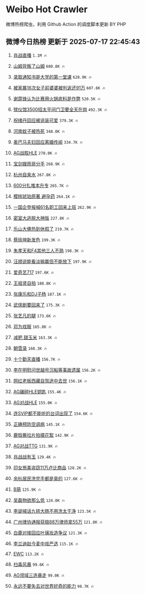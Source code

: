 # Weibo Hot Crawler 



微博热榜爬虫，利用 Github Action 的调度脚本更新 BY PHP 


## 微博今日热榜 更新于 2025-07-17 22:45:43 
1. [肖战直播](https://s.weibo.com/weibo?q=%E8%82%96%E6%88%98%E7%9B%B4%E6%92%AD&t=31&band_rank=1&Refer=top) `1.1M 🔥` 

1. [山姆背叛了山姆](https://s.weibo.com/weibo?q=%23%E5%B1%B1%E5%A7%86%E8%83%8C%E5%8F%9B%E4%BA%86%E5%B1%B1%E5%A7%86%23&t=31&band_rank=2&Refer=top) `680.8K 🔥` 

1. [录取通知书是大学的第一堂课](https://s.weibo.com/weibo?q=%23%E5%BD%95%E5%8F%96%E9%80%9A%E7%9F%A5%E4%B9%A6%E6%98%AF%E5%A4%A7%E5%AD%A6%E7%9A%84%E7%AC%AC%E4%B8%80%E5%A0%82%E8%AF%BE%23&t=31&band_rank=3&Refer=top) `628.9K 🔥` 

1. [被家暴16次女子前婆婆被判返还91万](https://s.weibo.com/weibo?q=%23%E8%A2%AB%E5%AE%B6%E6%9A%B416%E6%AC%A1%E5%A5%B3%E5%AD%90%E5%89%8D%E5%A9%86%E5%A9%86%E8%A2%AB%E5%88%A4%E8%BF%94%E8%BF%9891%E4%B8%87%23&t=31&band_rank=4&Refer=top) `607.6K 🔥` 

1. [谢霆锋认为比赛用火锅底料是作弊](https://s.weibo.com/weibo?q=%E8%B0%A2%E9%9C%86%E9%94%8B%E8%AE%A4%E4%B8%BA%E6%AF%94%E8%B5%9B%E7%94%A8%E7%81%AB%E9%94%85%E5%BA%95%E6%96%99%E6%98%AF%E4%BD%9C%E5%BC%8A&t=31&band_rank=5&Refer=top) `520.5K 🔥` 

1. [殡仪馆3500招太平间门卫要全天在岗](https://s.weibo.com/weibo?q=%23%E6%AE%A1%E4%BB%AA%E9%A6%863500%E6%8B%9B%E5%A4%AA%E5%B9%B3%E9%97%B4%E9%97%A8%E5%8D%AB%E8%A6%81%E5%85%A8%E5%A4%A9%E5%9C%A8%E5%B2%97%23&t=31&band_rank=6&Refer=top) `492.3K 🔥` 

1. [祝绪丹回应被说装可爱](https://s.weibo.com/weibo?q=%E7%A5%9D%E7%BB%AA%E4%B8%B9%E5%9B%9E%E5%BA%94%E8%A2%AB%E8%AF%B4%E8%A3%85%E5%8F%AF%E7%88%B1&t=31&band_rank=7&Refer=top) `379.3K 🔥` 

1. [河南蚊子被热死](https://s.weibo.com/weibo?q=%E6%B2%B3%E5%8D%97%E8%9A%8A%E5%AD%90%E8%A2%AB%E7%83%AD%E6%AD%BB&t=31&band_rank=8&Refer=top) `348.0K 🔥` 

1. [奥巴马夫妇回应离婚传闻](https://s.weibo.com/weibo?q=%23%E5%A5%A5%E5%B7%B4%E9%A9%AC%E5%A4%AB%E5%A6%87%E5%9B%9E%E5%BA%94%E7%A6%BB%E5%A9%9A%E4%BC%A0%E9%97%BB%23&t=31&band_rank=9&Refer=top) `334.7K 🔥` 

1. [AG战胜HLE](https://s.weibo.com/weibo?q=%23AG%E6%88%98%E8%83%9CHLE%23&t=31&band_rank=10&Refer=top) `270.0K 🔥` 

1. [宝剑嫂雨哥分手](https://s.weibo.com/weibo?q=%E5%AE%9D%E5%89%91%E5%AB%82%E9%9B%A8%E5%93%A5%E5%88%86%E6%89%8B&t=31&band_rank=11&Refer=top) `268.9K 🔥` 

1. [杭州自来水](https://s.weibo.com/weibo?q=%E6%9D%AD%E5%B7%9E%E8%87%AA%E6%9D%A5%E6%B0%B4&t=31&band_rank=12&Refer=top) `267.8K 🔥` 

1. [600分扎堆本升专](https://s.weibo.com/weibo?q=600%E5%88%86%E6%89%8E%E5%A0%86%E6%9C%AC%E5%8D%87%E4%B8%93&t=31&band_rank=13&Refer=top) `265.7K 🔥` 

1. [樱桃琥珀原著 避孕药](https://s.weibo.com/weibo?q=%E6%A8%B1%E6%A1%83%E7%90%A5%E7%8F%80%E5%8E%9F%E8%91%97%20%E9%81%BF%E5%AD%95%E8%8D%AF&t=31&band_rank=14&Refer=top) `264.1K 🔥` 

1. [一国企登报喊61名职工回来上班](https://s.weibo.com/weibo?q=%23%E4%B8%80%E5%9B%BD%E4%BC%81%E7%99%BB%E6%8A%A5%E5%96%8A61%E5%90%8D%E8%81%8C%E5%B7%A5%E5%9B%9E%E6%9D%A5%E4%B8%8A%E7%8F%AD%23&t=31&band_rank=15&Refer=top) `262.9K 🔥` 

1. [密室大逃脱大神版](https://s.weibo.com/weibo?q=%E5%AF%86%E5%AE%A4%E5%A4%A7%E9%80%83%E8%84%B1%E5%A4%A7%E7%A5%9E%E7%89%88&t=31&band_rank=16&Refer=top) `227.8K 🔥` 

1. [乐山大佛热到休假了](https://s.weibo.com/weibo?q=%23%E4%B9%90%E5%B1%B1%E5%A4%A7%E4%BD%9B%E7%83%AD%E5%88%B0%E4%BC%91%E5%81%87%E4%BA%86%23&t=31&band_rank=17&Refer=top) `219.7K 🔥` 

1. [蔡徐坤新发色](https://s.weibo.com/weibo?q=%E8%94%A1%E5%BE%90%E5%9D%A4%E6%96%B0%E5%8F%91%E8%89%B2&t=31&band_rank=18&Refer=top) `199.3K 🔥` 

1. [朱孝天和F4其他三人不熟](https://s.weibo.com/weibo?q=%E6%9C%B1%E5%AD%9D%E5%A4%A9%E5%92%8CF4%E5%85%B6%E4%BB%96%E4%B8%89%E4%BA%BA%E4%B8%8D%E7%86%9F&t=31&band_rank=19&Refer=top) `198.3K 🔥` 

1. [汪顺说能看淡输赢但不能放下](https://s.weibo.com/weibo?q=%23%E6%B1%AA%E9%A1%BA%E8%AF%B4%E8%83%BD%E7%9C%8B%E6%B7%A1%E8%BE%93%E8%B5%A2%E4%BD%86%E4%B8%8D%E8%83%BD%E6%94%BE%E4%B8%8B%23&t=31&band_rank=20&Refer=top) `197.9K 🔥` 

1. [爱奇艺717](https://s.weibo.com/weibo?q=%23%E7%88%B1%E5%A5%87%E8%89%BA717%23&t=31&band_rank=21&Refer=top) `197.6K 🔥` 

1. [王祖贤自拍](https://s.weibo.com/weibo?q=%E7%8E%8B%E7%A5%96%E8%B4%A4%E8%87%AA%E6%8B%8D&t=31&band_rank=22&Refer=top) `188.8K 🔥` 

1. [张康乐和DJ子杨](https://s.weibo.com/weibo?q=%23%E5%BC%A0%E5%BA%B7%E4%B9%90%E5%92%8CDJ%E5%AD%90%E6%9D%A8%23&t=31&band_rank=23&Refer=top) `187.1K 🔥` 

1. [武侠剧要回来了](https://s.weibo.com/weibo?q=%23%E6%AD%A6%E4%BE%A0%E5%89%A7%E8%A6%81%E5%9B%9E%E6%9D%A5%E4%BA%86%23&t=31&band_rank=24&Refer=top) `175.3K 🔥` 

1. [张艺凡的腿](https://s.weibo.com/weibo?q=%E5%BC%A0%E8%89%BA%E5%87%A1%E7%9A%84%E8%85%BF&t=31&band_rank=25&Refer=top) `173.6K 🔥` 

1. [邓为戏服](https://s.weibo.com/weibo?q=%E9%82%93%E4%B8%BA%E6%88%8F%E6%9C%8D&t=31&band_rank=26&Refer=top) `165.8K 🔥` 

1. [减肥 甜玉米](https://s.weibo.com/weibo?q=%E5%87%8F%E8%82%A5%20%E7%94%9C%E7%8E%89%E7%B1%B3&t=31&band_rank=27&Refer=top) `163.3K 🔥` 

1. [朝雪录](https://s.weibo.com/weibo?q=%E6%9C%9D%E9%9B%AA%E5%BD%95&t=31&band_rank=28&Refer=top) `160.3K 🔥` 

1. [十个勤天直播](https://s.weibo.com/weibo?q=%E5%8D%81%E4%B8%AA%E5%8B%A4%E5%A4%A9%E7%9B%B4%E6%92%AD&t=31&band_rank=29&Refer=top) `156.7K 🔥` 

1. [李在明慰问世越号沉船等事故遗属](https://s.weibo.com/weibo?q=%23%E6%9D%8E%E5%9C%A8%E6%98%8E%E6%85%B0%E9%97%AE%E4%B8%96%E8%B6%8A%E5%8F%B7%E6%B2%89%E8%88%B9%E7%AD%89%E4%BA%8B%E6%95%85%E9%81%97%E5%B1%9E%23&t=31&band_rank=30&Refer=top) `156.2K 🔥` 

1. [网红老板西藏自驾途中去世](https://s.weibo.com/weibo?q=%23%E7%BD%91%E7%BA%A2%E8%80%81%E6%9D%BF%E8%A5%BF%E8%97%8F%E8%87%AA%E9%A9%BE%E9%80%94%E4%B8%AD%E5%8E%BB%E4%B8%96%23&t=31&band_rank=31&Refer=top) `156.1K 🔥` 

1. [AG碾碎HLE钥匙](https://s.weibo.com/weibo?q=%23AG%E7%A2%BE%E7%A2%8EHLE%E9%92%A5%E5%8C%99%23&t=31&band_rank=32&Refer=top) `155.4K 🔥` 

1. [AG对战HLE](https://s.weibo.com/weibo?q=%23AG%E5%AF%B9%E6%88%98HLE%23&t=31&band_rank=33&Refer=top) `155.0K 🔥` 

1. [连SVIP都不能听的台词出现了](https://s.weibo.com/weibo?q=%E8%BF%9ESVIP%E9%83%BD%E4%B8%8D%E8%83%BD%E5%90%AC%E7%9A%84%E5%8F%B0%E8%AF%8D%E5%87%BA%E7%8E%B0%E4%BA%86&t=31&band_rank=34&Refer=top) `154.6K 🔥` 

1. [正确预防空调病](https://s.weibo.com/weibo?q=%23%E6%AD%A3%E7%A1%AE%E9%A2%84%E9%98%B2%E7%A9%BA%E8%B0%83%E7%97%85%23&t=31&band_rank=35&Refer=top) `145.1K 🔥` 

1. [鹿晗撕拉片拍摄花絮](https://s.weibo.com/weibo?q=%E9%B9%BF%E6%99%97%E6%92%95%E6%8B%89%E7%89%87%E6%8B%8D%E6%91%84%E8%8A%B1%E7%B5%AE&t=31&band_rank=36&Refer=top) `142.9K 🔥` 

1. [AG对战TTG](https://s.weibo.com/weibo?q=%23AG%E5%AF%B9%E6%88%98TTG%23&t=31&band_rank=37&Refer=top) `131.9K 🔥` 

1. [肖战战有玉](https://s.weibo.com/weibo?q=%23%E8%82%96%E6%88%98%E6%88%98%E6%9C%89%E7%8E%89%23&t=31&band_rank=38&Refer=top) `129.4K 🔥` 

1. [印女旅美盗窃11万卢比商品](https://s.weibo.com/weibo?q=%E5%8D%B0%E5%A5%B3%E6%97%85%E7%BE%8E%E7%9B%97%E7%AA%8311%E4%B8%87%E5%8D%A2%E6%AF%94%E5%95%86%E5%93%81&t=31&band_rank=39&Refer=top) `128.2K 🔥` 

1. [余杭居民洗完手都是臭的](https://s.weibo.com/weibo?q=%23%E4%BD%99%E6%9D%AD%E5%B1%85%E6%B0%91%E6%B4%97%E5%AE%8C%E6%89%8B%E9%83%BD%E6%98%AF%E8%87%AD%E7%9A%84%23&t=31&band_rank=40&Refer=top) `127.6K 🔥` 

1. [B萌](https://s.weibo.com/weibo?q=B%E8%90%8C&t=31&band_rank=41&Refer=top) `125.9K 🔥` 

1. [吴磊物欲那么低](https://s.weibo.com/weibo?q=%E5%90%B4%E7%A3%8A%E7%89%A9%E6%AC%B2%E9%82%A3%E4%B9%88%E4%BD%8E&t=31&band_rank=42&Refer=top) `124.0K 🔥` 

1. [李诞喊话九转大肠不用洗太干净](https://s.weibo.com/weibo?q=%E6%9D%8E%E8%AF%9E%E5%96%8A%E8%AF%9D%E4%B9%9D%E8%BD%AC%E5%A4%A7%E8%82%A0%E4%B8%8D%E7%94%A8%E6%B4%97%E5%A4%AA%E5%B9%B2%E5%87%80&t=31&band_rank=43&Refer=top) `123.5K 🔥` 

1. [广州律协通报获赔88万律师拿55万](https://s.weibo.com/weibo?q=%23%E5%B9%BF%E5%B7%9E%E5%BE%8B%E5%8D%8F%E9%80%9A%E6%8A%A5%E8%8E%B7%E8%B5%9488%E4%B8%87%E5%BE%8B%E5%B8%88%E6%8B%BF55%E4%B8%87%23&t=31&band_rank=44&Refer=top) `121.8K 🔥` 

1. [白鹿对接回应叶璃妆造争议](https://s.weibo.com/weibo?q=%23%E7%99%BD%E9%B9%BF%E5%AF%B9%E6%8E%A5%E5%9B%9E%E5%BA%94%E5%8F%B6%E7%92%83%E5%A6%86%E9%80%A0%E4%BA%89%E8%AE%AE%23&t=31&band_rank=45&Refer=top) `121.3K 🔥` 

1. [李兰迪赵今麦中戏严选](https://s.weibo.com/weibo?q=%E6%9D%8E%E5%85%B0%E8%BF%AA%E8%B5%B5%E4%BB%8A%E9%BA%A6%E4%B8%AD%E6%88%8F%E4%B8%A5%E9%80%89&t=31&band_rank=46&Refer=top) `115.1K 🔥` 

1. [EWC](https://s.weibo.com/weibo?q=EWC&t=31&band_rank=47&Refer=top) `113.2K 🔥` 

1. [扫毒风暴](https://s.weibo.com/weibo?q=%E6%89%AB%E6%AF%92%E9%A3%8E%E6%9A%B4&t=31&band_rank=48&Refer=top) `99.6K 🔥` 

1. [AG领域三连暴走](https://s.weibo.com/weibo?q=%23AG%E9%A2%86%E5%9F%9F%E4%B8%89%E8%BF%9E%E6%9A%B4%E8%B5%B0%23&t=31&band_rank=49&Refer=top) `99.0K 🔥` 

1. [永远不要失去对世界好奇的能力](https://s.weibo.com/weibo?q=%E6%B0%B8%E8%BF%9C%E4%B8%8D%E8%A6%81%E5%A4%B1%E5%8E%BB%E5%AF%B9%E4%B8%96%E7%95%8C%E5%A5%BD%E5%A5%87%E7%9A%84%E8%83%BD%E5%8A%9B&t=31&band_rank=50&Refer=top) `98.7K 🔥` 

